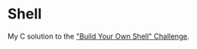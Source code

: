# Shell

My C solution to the ["Build Your Own Shell" Challenge](https://app.codecrafters.io/courses/shell/overview).
